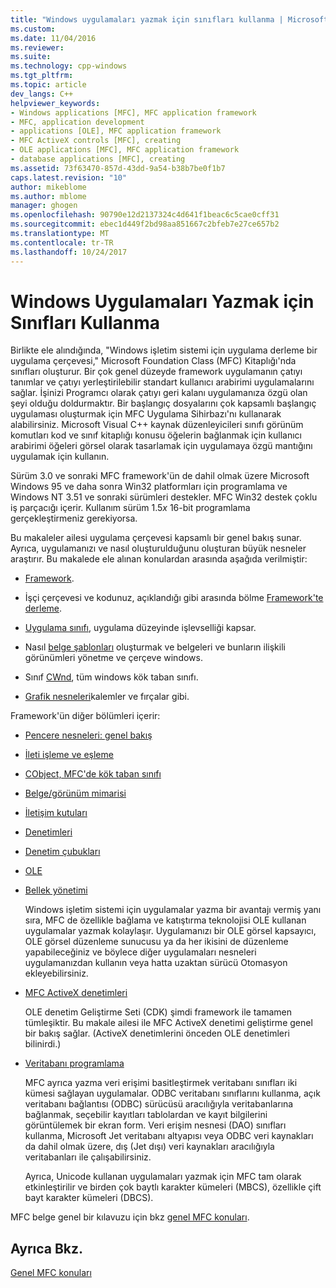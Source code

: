 ```yaml
---
title: "Windows uygulamaları yazmak için sınıfları kullanma | Microsoft Docs"
ms.custom: 
ms.date: 11/04/2016
ms.reviewer: 
ms.suite: 
ms.technology: cpp-windows
ms.tgt_pltfrm: 
ms.topic: article
dev_langs: C++
helpviewer_keywords:
- Windows applications [MFC], MFC application framework
- MFC, application development
- applications [OLE], MFC application framework
- MFC ActiveX controls [MFC], creating
- OLE applications [MFC], MFC application framework
- database applications [MFC], creating
ms.assetid: 73f63470-857d-43dd-9a54-b38b7be0f1b7
caps.latest.revision: "10"
author: mikeblome
ms.author: mblome
manager: ghogen
ms.openlocfilehash: 90790e12d2137324c4d641f1beac6c5cae0cff31
ms.sourcegitcommit: ebec1d449f2bd98aa851667c2bfeb7e27ce657b2
ms.translationtype: MT
ms.contentlocale: tr-TR
ms.lasthandoff: 10/24/2017
---
```

# <a name="using-the-classes-to-write-applications-for-windows"></a>Windows Uygulamaları Yazmak için Sınıfları Kullanma
Birlikte ele alındığında, "Windows işletim sistemi için uygulama derleme bir uygulama çerçevesi," Microsoft Foundation Class (MFC) Kitaplığı'nda sınıfları oluşturur. Bir çok genel düzeyde framework uygulamanın çatıyı tanımlar ve çatıyı yerleştirilebilir standart kullanıcı arabirimi uygulamalarını sağlar. İşinizi Programcı olarak çatıyı geri kalanı uygulamanıza özgü olan şeyi olduğu doldurmaktır. Bir başlangıç dosyalarını çok kapsamlı başlangıç uygulaması oluşturmak için MFC Uygulama Sihirbazı'nı kullanarak alabilirsiniz. Microsoft Visual C++ kaynak düzenleyicileri sınıfı görünüm komutları kod ve sınıf kitaplığı konusu öğelerin bağlanmak için kullanıcı arabirimi öğeleri görsel olarak tasarlamak için uygulamaya özgü mantığını uygulamak için kullanın.  
  
 Sürüm 3.0 ve sonraki MFC framework'ün de dahil olmak üzere Microsoft Windows 95 ve daha sonra Win32 platformları için programlama ve Windows NT 3.51 ve sonraki sürümleri destekler. MFC Win32 destek çoklu iş parçacığı içerir. Kullanım sürüm 1.5*x* 16-bit programlama gerçekleştirmeniz gerekiyorsa.  
  
 Bu makaleler ailesi uygulama çerçevesi kapsamlı bir genel bakış sunar. Ayrıca, uygulamanızı ve nasıl oluşturulduğunu oluşturan büyük nesneler araştırır. Bu makalede ele alınan konulardan arasında aşağıda verilmiştir:  
  
-   [Framework](../mfc/framework-mfc.md).  
  
-   İşçi çerçevesi ve kodunuz, açıklandığı gibi arasında bölme [Framework'te derleme](../mfc/building-on-the-framework.md).  
  
-   [Uygulama sınıfı](../mfc/cwinapp-the-application-class.md), uygulama düzeyinde işlevselliği kapsar.  
  
-   Nasıl [belge şablonları](../mfc/document-templates-and-the-document-view-creation-process.md) oluşturmak ve belgeleri ve bunların ilişkili görünümleri yönetme ve çerçeve windows.  
  
-   Sınıf [CWnd](../mfc/window-objects.md), tüm windows kök taban sınıfı.  
  
-   [Grafik nesneleri](../mfc/graphic-objects.md)kalemler ve fırçalar gibi.  
  
 Framework'ün diğer bölümleri içerir:  
  
-   [Pencere nesneleri: genel bakış](../mfc/window-objects.md)  
  
-   [İleti işleme ve eşleme](../mfc/message-handling-and-mapping.md)  
  
-   [CObject, MFC'de kök taban sınıfı](../mfc/using-cobject.md)  
  
-   [Belge/görünüm mimarisi](../mfc/document-view-architecture.md)  
  
-   [İletişim kutuları](../mfc/dialog-boxes.md)  
  
-   [Denetimleri](../mfc/controls-mfc.md)  
  
-   [Denetim çubukları](../mfc/control-bars.md)  
  
-   [OLE](../mfc/ole-in-mfc.md)  
  
-   [Bellek yönetimi](../mfc/memory-management.md)  
  
     Windows işletim sistemi için uygulamalar yazma bir avantajı vermiş yanı sıra, MFC de özellikle bağlama ve katıştırma teknolojisi OLE kullanan uygulamalar yazmak kolaylaşır. Uygulamanızı bir OLE görsel kapsayıcı, OLE görsel düzenleme sunucusu ya da her ikisini de düzenleme yapabileceğiniz ve böylece diğer uygulamaları nesneleri uygulamanızdan kullanın veya hatta uzaktan sürücü Otomasyon ekleyebilirsiniz.  
  
-   [MFC ActiveX denetimleri](../mfc/mfc-activex-controls.md)  
  
     OLE denetim Geliştirme Seti (CDK) şimdi framework ile tamamen tümleşiktir. Bu makale ailesi ile MFC ActiveX denetimi geliştirme genel bir bakış sağlar. (ActiveX denetimlerini önceden OLE denetimleri bilinirdi.)  
  
-   [Veritabanı programlama](../data/data-access-programming-mfc-atl.md)  
  
     MFC ayrıca yazma veri erişimi basitleştirmek veritabanı sınıfları iki kümesi sağlayan uygulamalar. ODBC veritabanı sınıflarını kullanma, açık veritabanı bağlantısı (ODBC) sürücüsü aracılığıyla veritabanlarına bağlanmak, seçebilir kayıtları tablolardan ve kayıt bilgilerini görüntülemek bir ekran form. Veri erişim nesnesi (DAO) sınıfları kullanma, Microsoft Jet veritabanı altyapısı veya ODBC veri kaynakları da dahil olmak üzere, dış (Jet dışı) veri kaynakları aracılığıyla veritabanları ile çalışabilirsiniz.  
  
     Ayrıca, Unicode kullanan uygulamaları yazmak için MFC tam olarak etkinleştirilir ve birden çok baytlı karakter kümeleri (MBCS), özellikle çift bayt karakter kümeleri (DBCS).  
  
 MFC belge genel bir kılavuzu için bkz [genel MFC konuları](../mfc/general-mfc-topics.md).  
  
## <a name="see-also"></a>Ayrıca Bkz.  
 [Genel MFC konuları](../mfc/general-mfc-topics.md)

